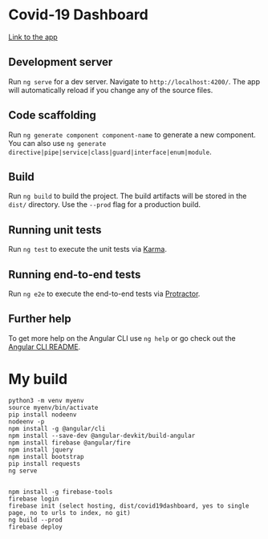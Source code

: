 # Covid-19 Dashboard

[Link to the app](https://covid19-dashboard-295118.web.app/)

## Development server

Run `ng serve` for a dev server. Navigate to `http://localhost:4200/`. The app will automatically reload if you change any of the source files.

## Code scaffolding

Run `ng generate component component-name` to generate a new component. You can also use `ng generate directive|pipe|service|class|guard|interface|enum|module`.

## Build

Run `ng build` to build the project. The build artifacts will be stored in the `dist/` directory. Use the `--prod` flag for a production build.

## Running unit tests

Run `ng test` to execute the unit tests via [Karma](https://karma-runner.github.io).

## Running end-to-end tests

Run `ng e2e` to execute the end-to-end tests via [Protractor](http://www.protractortest.org/).

## Further help

To get more help on the Angular CLI use `ng help` or go check out the [Angular CLI README](https://github.com/angular/angular-cli/blob/master/README.md).

# My build
```
python3 -m venv myenv
source myenv/bin/activate
pip install nodeenv
nodeenv -p
npm install -g @angular/cli
npm install --save-dev @angular-devkit/build-angular
npm install firebase @angular/fire
npm install jquery
npm install bootstrap
pip install requests
ng serve


npm install -g firebase-tools
firebase login
firebase init (select hosting, dist/covid19dashboard, yes to single page, no to urls to index, no git)
ng build --prod
firebase deploy
```
